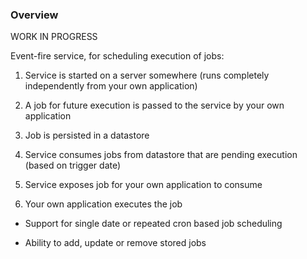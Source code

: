 ### Overview

WORK IN PROGRESS

Event-fire service, for scheduling execution of jobs:

1) Service is started on a server somewhere (runs completely independently from your own application)

2) A job for future execution is passed to the service by your own application

3) Job is persisted in a datastore

5) Service consumes jobs from datastore that are pending execution (based on trigger date)

6) Service exposes job for your own application to consume

8) Your own application executes the job

* Support for single date or repeated cron based job scheduling
 
* Ability to add, update or remove stored jobs
